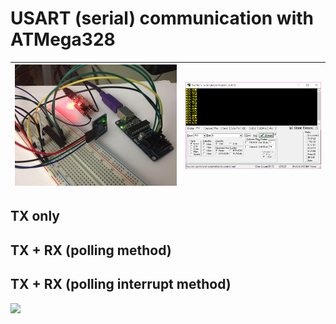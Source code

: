 # USART (serial) communication with ATMega328

![](../ATMega328%202017-02-08%20i2c%20LM75A%20thermometer/circuit.jpg)|![](../ATMega328%202017-02-08%20i2c%20LM75A%20thermometer/demo.png)
---|---

## TX only

## TX + RX (polling method)

## TX + RX (polling interrupt method)
![]('stall/demo.png')
